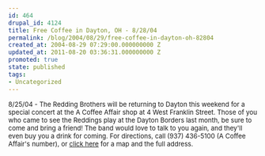 ```yaml
---
id: 464
drupal_id: 4124
title: Free Coffee in Dayton, OH - 8/28/04
permalink: /blog/2004/08/29/free-coffee-in-dayton-oh-82804
created_at: 2004-08-29 07:29:00.000000000 Z
updated_at: 2011-08-20 03:36:31.000000000 Z
promoted: true
state: published
tags:
- Uncategorized
---
```

<font size="2">8/25/04 - The Redding Brothers will be returning to Dayton this weekend for a special concert at the A Coffee Affair shop at 4 West Franklin Street. Those of you who came to see the Reddings play at the Dayton Borders last month, be sure to come and bring a friend! The band would love to talk to you again, and they'll even buy you a drink for coming. For directions, call (937) 436-5100 (A Coffee Affair's number), or <a href="http://yp.yahoo.com/py/ypMap.py?Pyt=Typ&amp;tuid=23033037&amp;ck=81292894&amp;tab=B2C&amp;tcat=8228500&amp;city=Dayton&amp;state=OH&amp;uzip=45402&amp;country=us&amp;msa=2000&amp;cs=4&amp;ed=zUhRD61o2Ty6so4PbRaA5mkqFa7r66ORAxZyEMjRM8RQ&amp;stat=:pos:0:regular:regT:1:fbT:0">click here</a> for a map and the full address. </font>
